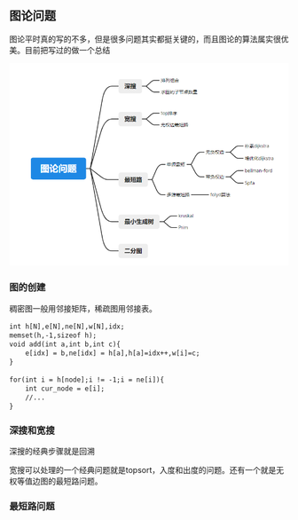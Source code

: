 ## 图论问题

图论平时真的写的不多，但是很多问题其实都挺关键的，而且图论的算法属实很优美。目前把写过的做一个总结

![1](./1.png)

### 图的创建

稠密图一般用邻接矩阵，稀疏图用邻接表。

```
int h[N],e[N],ne[N],w[N],idx;
memset(h,-1,sizeof h);
void add(int a,int b,int c){
	e[idx] = b,ne[idx] = h[a],h[a]=idx++,w[i]=c;
}

for(int i = h[node];i != -1;i = ne[i]){
	int cur_node = e[i];
	//...
}
```

### 深搜和宽搜

深搜的经典步骤就是回溯

宽搜可以处理的一个经典问题就是topsort，入度和出度的问题。还有一个就是无权等值边图的最短路问题。

### 最短路问题



